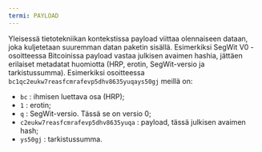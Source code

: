 ```yaml
---
termi: PAYLOAD
---
```


Yleisessä tietotekniikan kontekstissa payload viittaa olennaiseen dataan, joka kuljetetaan suuremman datan paketin sisällä. Esimerkiksi SegWit V0 -osoitteessa Bitcoinissa payload vastaa julkisen avaimen hashia, jättäen erilaiset metadatat huomiotta (HRP, erotin, SegWit-versio ja tarkistussumma). Esimerkiksi osoitteessa `bc1qc2eukw7reasfcmrafevp5dhv8635yuqays50gj` meillä on:
* `bc` : ihmisen luettava osa (HRP);
* `1` : erotin;
* `q` : SegWit-versio. Tässä se on versio 0;
* `c2eukw7reasfcmrafevp5dhv8635yuqa` : payload, tässä julkisen avaimen hash;
* `ys50gj` : tarkistussumma.